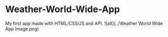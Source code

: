# Weather-World-Wide-App

My first app made with HTML/CSS/JS and API.
![alt](../Weather World Wide App Image.png)
